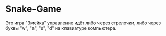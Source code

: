 # Snake-Game
Это игра "Змейка" управление идёт либо через стрелочки, либо через буквы "w", "a", "s", "d" на клавиатуре компьютера. 
